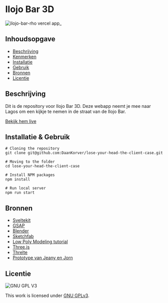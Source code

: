 # Ilojo Bar 3D

![ilojo-bar-rho vercel app_](https://user-images.githubusercontent.com/30351629/197471817-b52c0a30-e5e5-4836-910e-da48c7b08fe9.png)

## Inhoudsopgave
  * [Beschrijving](#beschrijving)
  * [Kenmerken](#kenmerken)
  * [Installatie](#installatie)
  * [Gebruik](#gebruik)
  * [Bronnen](#bronnen)
  * [Licentie](#licentie)
  
## Beschrijving
Dit is de repository voor Ilojo Bar 3D. Deze webapp neemt je mee naar Lagos om een kijkje te nemen in de straat van de Ilojo Bar.

[Bekijk hem live](https://ilojo-bar-rho.vercel.app/)
  
## Installatie & Gebruik
```
# Cloning the repository
git clone git@github.com:DaanKorver/lose-your-head-the-client-case.git

# Moving to the folder
cd lose-your-head-the-client-case

# Install NPM packages
npm install

# Run local server
npm run start
```

## Bronnen
- [Sveltekit](https://kit.svelte.dev/)
- [GSAP](https://greensock.com/)
- [Blender](https://www.blender.org/)
- [Sketchfab](https://sketchfab.com/)
- [Low Poly Modeling tutorial](https://www.youtube.com/watch?v=1jHUY3qoBu8)
- [Three.js](https://threejs.org/)
- [Threlte](https://threlte.xyz/)
- [Prototype van Jeany en Jorn](https://github.com/jornveltrop/ilojo-bar)

## Licentie

![GNU GPL V3](https://www.gnu.org/graphics/gplv3-127x51.png)

This work is licensed under [GNU GPLv3](./LICENSE).
